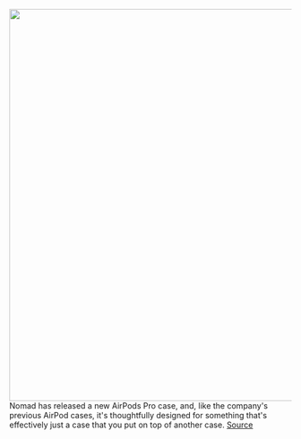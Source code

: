 <img src='https://cdn.vox-cdn.com/thumbor/VaemdwPcPL20y6e6H6t2hobi7d8=/0x0:1600x1160/1200x800/filters:focal(672x452:928x708)/cdn.vox-cdn.com/uploads/chorus_image/image/66206007/Screen_Shot_2020_01_28_at_9.58.46_AM.0.png' width='700px' /><br/>
Nomad has released a new AirPods Pro case, and, like the company's previous AirPod cases, it's thoughtfully designed for something that's effectively just a case that you put on top of another case.
<a href='https://www.theverge.com/2020/1/28/21111850/nomad-leather-airpods-pro-case-rugged-design-apple-accessory'> Source <a/>